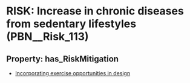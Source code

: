 # RISK: __Increase in chronic diseases from sedentary lifestyles__ (PBN__Risk_113)

## Property: has_RiskMitigation

* [Incorporating exercise opportunities in design](PBN__RiskMitigation_137)

